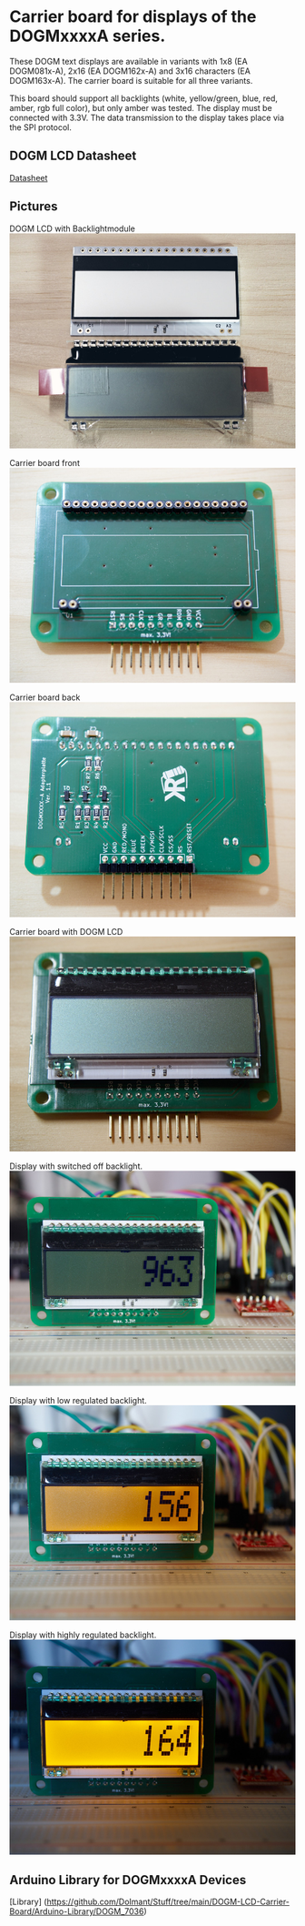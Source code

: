 # Carrier board for displays of the DOGMxxxxA series.

These DOGM text displays are available in variants with 1x8 (EA DOGM081x-A), 2x16 (EA DOGM162x-A) 
and 3x16 characters (EA DOGM163x-A). The carrier board is suitable for all three variants.

This board should support all backlights (white, yellow/green, blue, red, amber, rgb full color),
but only amber was tested. The display must be connected with 3.3V.
The data transmission to the display takes place via the SPI protocol.

## DOGM LCD Datasheet

[Datasheet](https://github.com/DoImant/Stuff/blob/main/DOGM-LCD-Carrier-Board/Datasheet/dogm-lcd-eng.pdf)

## Pictures
DOGM LCD with Backlightmodule
![LCD and Backlight](https://github.com/DoImant/Stuff/blob/main/DOGM-LCD-Carrier-Board/Pictures/lcd+backlight.jpg?raw=true)

Carrier board front
![Carrierboard front side](https://github.com/DoImant/Stuff/blob/main/DOGM-LCD-Carrier-Board/Pictures/dogm-board-front-side.jpg?raw=true)

Carrier board back
![Carrierboard back side](https://github.com/DoImant/Stuff/blob/main/DOGM-LCD-Carrier-Board/Pictures/dogm-board-back-side.jpg?raw=true)

Carrier board with DOGM LCD
![Carrier board with DOGM LCD](https://github.com/DoImant/Stuff/blob/main/DOGM-LCD-Carrier-Board/Pictures/board-with-dogm-lcd.jpg?raw=true)

Display with switched off backlight.
![No Backlight](https://github.com/DoImant/Stuff/blob/main/DOGM-LCD-Carrier-Board/Pictures/backlight-off.jpg?raw=true)

Display with low regulated backlight.
![Backlight 16](https://github.com/DoImant/Stuff/blob/main/DOGM-LCD-Carrier-Board/Pictures/backlight-16.jpg?raw=true)

Display with highly regulated backlight.
![Backlight 255](https://github.com/DoImant/Stuff/blob/main/DOGM-LCD-Carrier-Board/Pictures/backlight-255.jpg?raw=true)

## Arduino Library for DOGMxxxxA Devices

[Library] (https://github.com/DoImant/Stuff/tree/main/DOGM-LCD-Carrier-Board/Arduino-Library/DOGM_7036)

